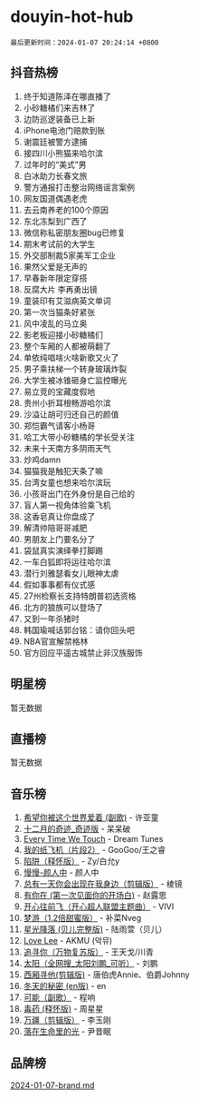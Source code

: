 # douyin-hot-hub

`最后更新时间：2024-01-07 20:24:14 +0800`

## 抖音热榜

1. 终于知道陈泽在哪直播了
1. 小砂糖橘们来吉林了
1. 边防巡逻装备已上新
1. iPhone电池门赔款到账
1. 谢震廷被警方逮捕
1. 接四川小熊猫来哈尔滨
1. 过年时的“美式”男
1. 白冰助力长春文旅
1. 警方通报打击整治网络谣言案例
1. 网友国道偶遇老虎
1. 去云南养老的100个原因
1. 东北冻梨到广西了
1. 微信称私密朋友圈bug已修复
1. 期末考试前的大学生
1. 外交部制裁5家美军工企业
1. 果然父爱是无声的
1. 早春新年限定穿搭
1. 反腐大片 李再勇出镜
1. 童装印有艾滋病英文单词
1. 第一次当猫条好紧张
1. 风中凌乱的马立奥
1. 影老板迎接小砂糖橘们
1. 整个车厢的人都被萌翻了
1. 单依纯唱啥火啥新歌又火了
1. 男子乘扶梯一个转身玻璃炸裂
1. 大学生被冰锥砸身亡监控曝光
1. 易立竞的宝藏度假地
1. 贵州小折耳根畅游哈尔滨
1. 沙溢让胡可归还自己的颜值
1. 郑恺霸气请客小杨哥
1. 哈工大带小砂糖橘的学长受关注
1. 未来十天南方多阴雨天气
1. 炒鸡damn
1. 猫猫我是触犯天条了嘛
1. 台湾女童也想来哈尔滨玩
1. 小孩哥出门在外身份是自己给的
1. 盲人第一视角体验乘飞机
1. 这香皂真让你盘成了
1. 解清帅陪哥哥减肥
1. 男朋友上门要名分了
1. 袋鼠真实演绎拳打脚踢
1. 一车白狐即将运往哈尔滨
1. 潜行刘雅瑟看女儿眼神太虐
1. 假如事事都有仪式感
1. 27州检察长支持特朗普初选资格
1. 北方的狼族可以登场了
1. 又到一年杀猪时
1. 韩国瑜喊话郭台铭：请你回头吧
1. NBA官宣解禁格林
1. 官方回应平遥古城禁止非汉族服饰

## 明星榜

暂无数据

## 直播榜

暂无数据

## 音乐榜

1. [希望你被这个世界爱着 (副歌)](https://sf86-cdn-tos.douyinstatic.com/obj/tos-cn-ve-2774/oUHCmWQfZlE3QQBKBeD8rCFLpJzPgCpImhsxMt) - 许亚童
1. [十二月的奇迹_奇迹版](https://sf86-cdn-tos.douyinstatic.com/obj/tos-cn-ve-2774/oMslvA9FBzGMGHnyUuoiiUjtIAXfMz6tzwByW8) - 呆呆破
1. [Every Time We Touch](https://sf3-cdn-tos.douyinstatic.com/obj/tos-cn-ve-2774/ogN6lUKQeBBfEVhIOMikG1CcJjugxk1tztZyhP) - Dream Tunes
1. [我的纸飞机（片段2）](https://sf86-cdn-tos.douyinstatic.com/obj/tos-cn-ve-2774/oM2ZrKcg2CD5AeRB2gkeXOFB1IxAGJdZPazYHf) - GooGoo/王之睿
1. [陷阱（释怀版）](https://sf86-cdn-tos.douyinstatic.com/obj/tos-cn-ve-2774/oE8C21LeZrzKLDFfQYgMzx4GAIHageG5IzayY7) - Zy/白允y
1. [慢慢-颜人中](https://sf86-cdn-tos.douyinstatic.com/obj/tos-cn-ve-2774/ocjHNfBXdBxQNC8ZGAeoLMFTUgtBg8bkExunDC) - 颜人中
1. [总有一天你会出现在我身边（剪辑版）](https://sf3-cdn-tos.douyinstatic.com/obj/tos-cn-ve-2774/oMLsHwhWW7CYoAhoWB9EXUQIzNBsfAJxpAoxCU) - 棱镜
1. [有你在 (第一次见面你的开场白)](https://sf86-cdn-tos.douyinstatic.com/obj/tos-cn-ve-2774/oAthrQ3ClJBfI57uBoFEgNDYtNCZ0TSYQQfxQ0) - 赵露思
1. [开心往前飞（开心超人联盟主题曲）](https://sf86-cdn-tos.douyinstatic.com/obj/tos-cn-ve-2774/9d8fb7c82cf1421fb93a9fe925275e0a) - VIVI
1. [梦游（1.2倍甜蜜版）](https://sf86-cdn-tos.douyinstatic.com/obj/tos-cn-ve-2774/o4gyAUm8hwufoEABmwVIiQtHsFuGzAEEWtNMzo) - 补菜Nveg
1. [星光降落 (贝儿完整版)](https://sf86-cdn-tos.douyinstatic.com/obj/tos-cn-ve-2774/okwB9hAwyAtsFFkFBzAX1hOOfQuIoMNs0W2Mwr) - 陆雨萱（贝儿）
1. [Love Lee](https://sf3-cdn-tos.douyinstatic.com/obj/tos-cn-ve-2774/o05GbkJGbCBTdDnMtB0fwOYgkeZp23vrWQDQBS) - AKMU (악뮤)
1. [追寻你（万物复苏版）](https://sf6-cdn-tos.douyinstatic.com/obj/tos-cn-ve-2774/oYeAZJsbjIDit9APmBg8u6uDUQnHmoCf3gbo74) - 王天戈/川青
1. [太阳（全网搜_太阳刘鹏_可听）](https://sf86-cdn-tos.douyinstatic.com/obj/tos-cn-ve-2774/ogWbyIQnlBFImVbeDocRdCIYtBHlbJXgfZMvgz) - 刘鹏
1. [西厢寻他(剪辑版)](https://sf86-cdn-tos.douyinstatic.com/obj/tos-cn-ve-2774/oUsAVfAQKlRNxEv5qxvIB8o5qmIWUcXbzJKJhw) - 唐伯虎Annie、伯爵Johnny
1. [冬天的秘密 (en版)](https://sf3-cdn-tos.douyinstatic.com/obj/tos-cn-ve-2774/okIuMHDdzyf3FjGK4Lphe1vfHcQaPIHAg0Z4CR) - en
1. [可能（副歌）](https://sf86-cdn-tos.douyinstatic.com/obj/tos-cn-ve-2774/cde1731888894259b333569393c2fb51) - 程响
1. [毒药 (释怀版)](https://sf86-cdn-tos.douyinstatic.com/obj/tos-cn-ve-2774/oYILMEAzspdZBIzy4frJNB8ZHPHWAhiwowd4Ad) - 周星星
1. [万疆（剪辑版）](https://sf3-cdn-tos.douyinstatic.com/obj/tos-cn-ve-2774/ooG7oVgFlDTelKCjCsTTobQvbdtj1BBQXnfZd8) - 李玉刚
1. [落在生命里的光](https://sf6-cdn-tos.douyinstatic.com/obj/tos-cn-ve-2774/d9ffa8c090124ea58bb10df9b510c01d) - 尹昔眠

## 品牌榜

[2024-01-07-brand.md](2024-01-07-brand.md)

